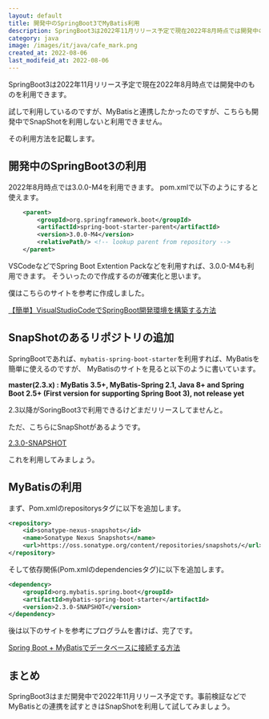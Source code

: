 ```yaml
---
layout: default
title: 開発中のSpringBoot3でMyBatis利用
description: SpringBoot3は2022年11月リリース予定で現在2022年8月時点では開発中のものを利用できます。試しで利用しているのですが、MyBatisと連携したかったのですが、こちらも開発中でSnapShotを利用しないと利用できません。その方法を記載します。
category: java
image: /images/it/java/cafe_mark.png
created_at: 2022-08-06
last_modifeid_at: 2022-08-06
---
```


SpringBoot3は2022年11月リリース予定で現在2022年8月時点では開発中のものを利用できます。

試しで利用しているのですが、MyBatisと連携したかったのですが、こちらも開発中でSnapShotを利用しないと利用できません。

その利用方法を記載します。

## 開発中のSpringBoot3の利用

2022年8月時点では3.0.0-M4を利用できます。
pom.xmlで以下のようにすると使えます。

```Xml
	<parent>
		<groupId>org.springframework.boot</groupId>
		<artifactId>spring-boot-starter-parent</artifactId>
		<version>3.0.0-M4</version>
		<relativePath/> <!-- lookup parent from repository -->
	</parent>
```

VSCodeなどでSpring Boot Extention Packなどを利用すれば、3.0.0-M4も利用できます。
そういったので作成するのが確実化と思います。

僕はこちらのサイトを参考に作成しました。

[【簡単】VisualStudioCodeでSpringBoot開発環境を構築する方法](https://blackbird-blog.com/vsc-springboot-start)


## SnapShotのあるリポジトリの追加

SpringBootであれば、`mybatis-spring-boot-starter`を利用すれば、MyBatisを簡単に使えるのですが、
MyBatisのサイトを見ると以下のように書いています。

**master(2.3.x) : MyBatis 3.5+, MyBatis-Spring 2.1, Java 8+ and Spring Boot 2.5+ (First version for supporting Spring Boot 3), not release yet**

2.3以降がSoringBoot3で利用できるけどまだリリースしてませんと。

ただ、こちらにSnapShotがあるようです。

[2.3.0-SNAPSHOT](https://oss.sonatype.org/content/repositories/snapshots/org/mybatis/spring/boot/mybatis-spring-boot/2.3.0-SNAPSHOT/)

これを利用してみましょう。

## MyBatisの利用

まず、Pom.xmlのrepositorysタグに以下を追加します。

```Xml
<repository>
	<id>sonatype-nexus-snapshots</id>
    <name>Sonatype Nexus Snapshots</name>
	<url>https://oss.sonatype.org/content/repositories/snapshots/</url>
</repository>
```

そして依存関係(Pom.xmlのdependenciesタグ)に以下を追加します。

```Xml
<dependency>
	<groupId>org.mybatis.spring.boot</groupId>
	<artifactId>mybatis-spring-boot-starter</artifactId>
	<version>2.3.0-SNAPSHOT</version>
</dependency>
```

後は以下のサイトを参考にプログラムを書けば、完了です。

[Spring Boot + MyBatisでデータベースに接続する方法](https://medium-company.com/spring-boot-mybatis/)

## まとめ

SpringBoot3はまだ開発中で2022年11月リリース予定です。事前検証などでMyBatisとの連携を試すときはSnapShotを利用して試してみましょう。